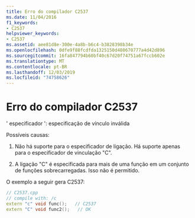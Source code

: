 ```yaml
---
title: Erro do compilador C2537
ms.date: 11/04/2016
f1_keywords:
- C2537
helpviewer_keywords:
- C2537
ms.assetid: aee81d8e-300e-4a8b-b6c4-b3828398b34e
ms.openlocfilehash: 0dfe9f88fcdfda1325150d480670777a4d42d896
ms.sourcegitcommit: 16fa847794b60bf40c67d20f74751a67fccb602e
ms.translationtype: MT
ms.contentlocale: pt-BR
ms.lasthandoff: 12/03/2019
ms.locfileid: "74758626"
---
```

# <a name="compiler-error-c2537"></a>Erro do compilador C2537

' especificador ': especificação de vínculo inválida

Possíveis causas:

1. Não há suporte para o especificador de ligação. Há suporte apenas para o especificador de vinculação "C".

1. A ligação "C" é especificada para mais de uma função em um conjunto de funções sobrecarregadas. Isso não é permitido.

O exemplo a seguir gera C2537:

```cpp
// C2537.cpp
// compile with: /c
extern "c" void func();   // C2537
extern "C" void func2();   // OK
```
